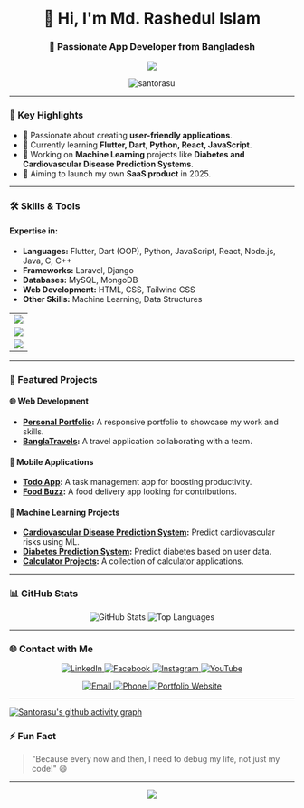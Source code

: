 ### <h1 align="center">👋 Hi, I'm Md. Rashedul Islam</h1>

### <h3 align="center">🌟 Passionate App Developer from Bangladesh</h3>
<p align="center">
  <img src="https://readme-typing-svg.herokuapp.com?font=Fira+Code&weight=600&pause=1000&color=9F00FF&center=true&vCenter=true&width=435&lines=App+Developer;Web+Developer;Coder" />
</p>

<p align="center">
  <img src="https://komarev.com/ghpvc/?username=santorasu&label=Profile%20views&color=0e75b6&style=flat" alt="santorasu" />
</p>

---

### 📌 Key Highlights
- 🚀 Passionate about creating **user-friendly applications**.
- 🌱 Currently learning **Flutter, Dart, Python, React, JavaScript**.
- 🧠 Working on **Machine Learning** projects like **Diabetes and Cardiovascular Disease Prediction Systems**.
- 🎯 Aiming to launch my own **SaaS product** in 2025.

---

### 🛠️ Skills & Tools
#### **Expertise in:**
- **Languages:** Flutter, Dart (OOP), Python, JavaScript, React, Node.js, Java, C, C++  
- **Frameworks:** Laravel, Django  
- **Databases:** MySQL, MongoDB  
- **Web Development:** HTML, CSS, Tailwind CSS  
- **Other Skills:** Machine Learning, Data Structures  

<table align="center">
  <tr>
    <td align="center">
      <img src="https://skillicons.dev/icons?i=flutter,dart,python,js,react,nodejs" />
    </td>
  </tr>
  <tr>
    <td align="center">
      <img src="https://skillicons.dev/icons?i=java,c,cpp,mysql,mongodb" />
    </td>
  </tr>
  <tr>
    <td align="center">
      <img src="https://skillicons.dev/icons?i=laravel,django,html,css,tailwind" />
    </td>
  </tr>
</table>

---

### 🚀 Featured Projects
#### 🌐 **Web Development**
- **[Personal Portfolio](https://github.com/santorasu/Personal_Portfolio):** A responsive portfolio to showcase my work and skills.
- **[BanglaTravels](https://github.com/santorasu/BanglaTravels):** A travel application collaborating with a team.

#### 📱 **Mobile Applications**
- **[Todo App](https://github.com/santorasu/todo_app):** A task management app for boosting productivity.
- **[Food Buzz](https://github.com/santorasu/food_buzz):** A food delivery app looking for contributions.

#### 🤖 **Machine Learning Projects**
- **[Cardiovascular Disease Prediction System](https://github.com/santorasu/Cardiovascular-Disease-Prediction-System):** Predict cardiovascular risks using ML.
- **[Diabetes Prediction System](https://github.com/santorasu/Diabetes-Prediction-System):** Predict diabetes based on user data.
- **[Calculator Projects](https://github.com/santorasu/Calculator-Projects):** A collection of calculator applications.

---

### 📊 GitHub Stats
<p align="center">
  <img src="https://github-readme-stats.vercel.app/api?username=santorasu&show_icons=true&theme=tokyonight&hide_border=true" alt="GitHub Stats" />
  <img src="https://github-readme-stats.vercel.app/api/top-langs/?username=santorasu&layout=compact&theme=tokyonight&hide_border=true" alt="Top Languages" />
</p>

---

### 🌐 Contact with Me
<p align="center">
  <a href="https://linkedin.com/in/md-rashedul-islam-diu" target="_blank">
    <img src="https://img.shields.io/badge/LinkedIn-0077B5?style=for-the-badge&logo=linkedin&logoColor=white" alt="LinkedIn" />
  </a>
  <a href="https://fb.com/santorasu2003" target="_blank">
    <img src="https://img.shields.io/badge/Facebook-1877F2?style=for-the-badge&logo=facebook&logoColor=white" alt="Facebook" />
  </a>
  <a href="https://instagram.com/santo_rasu" target="_blank">
    <img src="https://img.shields.io/badge/Instagram-E4405F?style=for-the-badge&logo=instagram&logoColor=white" alt="Instagram" />
  </a>
  <a href="https://www.youtube.com/c/santorasu4140" target="_blank">
    <img src="https://img.shields.io/badge/YouTube-FF0000?style=for-the-badge&logo=youtube&logoColor=white" alt="YouTube" />
  </a>
</p>

<p align="center">
  <a href="mailto:rashedul.cse.engineer@gmail.com">
    <img src="https://img.shields.io/badge/Email-D14836?style=for-the-badge&logo=gmail&logoColor=white" alt="Email" />
  </a>
  <a href="tel:+8801785412308">
    <img src="https://img.shields.io/badge/Phone-25D366?style=for-the-badge&logo=whatsapp&logoColor=white" alt="Phone" />
  </a>
  <a href="https://rashedul-portfolio.netlify.app">
    <img src="https://img.shields.io/badge/Portfolio-4285F4?style=for-the-badge&logo=google-chrome&logoColor=white" alt="Portfolio Website" />
  </a>
</p>

---
[![Santorasu's github activity graph](https://github-readme-activity-graph.vercel.app/graph?username=santorasu&bg_color=0d1117&color=6bdfff&line=6bdfff&point=ffffff&area=true&hide_border=true)](https://github.com/Ashutosh00710/github-readme-activity-graph)

### ⚡ Fun Fact
> "Because every now and then, I need to debug my life, not just my code!" 😄

---

<p align="center">
  <img src="https://capsule-render.vercel.app/api?type=waving&color=gradient&height=100&section=footer"/>
</p>
